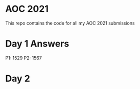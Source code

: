 # AOC 2021

This repo contains the code for all my AOC 2021 submissions

# Day 1 Answers

P1: 1529
P2: 1567

# Day 2 